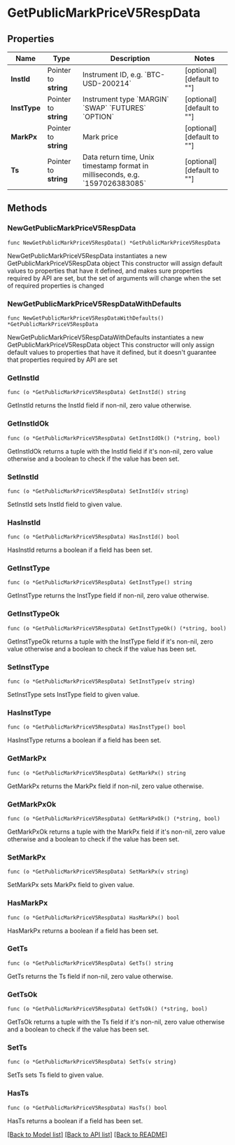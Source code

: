 # GetPublicMarkPriceV5RespData

## Properties

Name | Type | Description | Notes
------------ | ------------- | ------------- | -------------
**InstId** | Pointer to **string** | Instrument ID, e.g. &#x60;BTC-USD-200214&#x60; | [optional] [default to ""]
**InstType** | Pointer to **string** | Instrument type  &#x60;MARGIN&#x60;  &#x60;SWAP&#x60;  &#x60;FUTURES&#x60;  &#x60;OPTION&#x60; | [optional] [default to ""]
**MarkPx** | Pointer to **string** | Mark price | [optional] [default to ""]
**Ts** | Pointer to **string** | Data return time, Unix timestamp format in milliseconds, e.g. &#x60;1597026383085&#x60; | [optional] [default to ""]

## Methods

### NewGetPublicMarkPriceV5RespData

`func NewGetPublicMarkPriceV5RespData() *GetPublicMarkPriceV5RespData`

NewGetPublicMarkPriceV5RespData instantiates a new GetPublicMarkPriceV5RespData object
This constructor will assign default values to properties that have it defined,
and makes sure properties required by API are set, but the set of arguments
will change when the set of required properties is changed

### NewGetPublicMarkPriceV5RespDataWithDefaults

`func NewGetPublicMarkPriceV5RespDataWithDefaults() *GetPublicMarkPriceV5RespData`

NewGetPublicMarkPriceV5RespDataWithDefaults instantiates a new GetPublicMarkPriceV5RespData object
This constructor will only assign default values to properties that have it defined,
but it doesn't guarantee that properties required by API are set

### GetInstId

`func (o *GetPublicMarkPriceV5RespData) GetInstId() string`

GetInstId returns the InstId field if non-nil, zero value otherwise.

### GetInstIdOk

`func (o *GetPublicMarkPriceV5RespData) GetInstIdOk() (*string, bool)`

GetInstIdOk returns a tuple with the InstId field if it's non-nil, zero value otherwise
and a boolean to check if the value has been set.

### SetInstId

`func (o *GetPublicMarkPriceV5RespData) SetInstId(v string)`

SetInstId sets InstId field to given value.

### HasInstId

`func (o *GetPublicMarkPriceV5RespData) HasInstId() bool`

HasInstId returns a boolean if a field has been set.

### GetInstType

`func (o *GetPublicMarkPriceV5RespData) GetInstType() string`

GetInstType returns the InstType field if non-nil, zero value otherwise.

### GetInstTypeOk

`func (o *GetPublicMarkPriceV5RespData) GetInstTypeOk() (*string, bool)`

GetInstTypeOk returns a tuple with the InstType field if it's non-nil, zero value otherwise
and a boolean to check if the value has been set.

### SetInstType

`func (o *GetPublicMarkPriceV5RespData) SetInstType(v string)`

SetInstType sets InstType field to given value.

### HasInstType

`func (o *GetPublicMarkPriceV5RespData) HasInstType() bool`

HasInstType returns a boolean if a field has been set.

### GetMarkPx

`func (o *GetPublicMarkPriceV5RespData) GetMarkPx() string`

GetMarkPx returns the MarkPx field if non-nil, zero value otherwise.

### GetMarkPxOk

`func (o *GetPublicMarkPriceV5RespData) GetMarkPxOk() (*string, bool)`

GetMarkPxOk returns a tuple with the MarkPx field if it's non-nil, zero value otherwise
and a boolean to check if the value has been set.

### SetMarkPx

`func (o *GetPublicMarkPriceV5RespData) SetMarkPx(v string)`

SetMarkPx sets MarkPx field to given value.

### HasMarkPx

`func (o *GetPublicMarkPriceV5RespData) HasMarkPx() bool`

HasMarkPx returns a boolean if a field has been set.

### GetTs

`func (o *GetPublicMarkPriceV5RespData) GetTs() string`

GetTs returns the Ts field if non-nil, zero value otherwise.

### GetTsOk

`func (o *GetPublicMarkPriceV5RespData) GetTsOk() (*string, bool)`

GetTsOk returns a tuple with the Ts field if it's non-nil, zero value otherwise
and a boolean to check if the value has been set.

### SetTs

`func (o *GetPublicMarkPriceV5RespData) SetTs(v string)`

SetTs sets Ts field to given value.

### HasTs

`func (o *GetPublicMarkPriceV5RespData) HasTs() bool`

HasTs returns a boolean if a field has been set.


[[Back to Model list]](../README.md#documentation-for-models) [[Back to API list]](../README.md#documentation-for-api-endpoints) [[Back to README]](../README.md)


